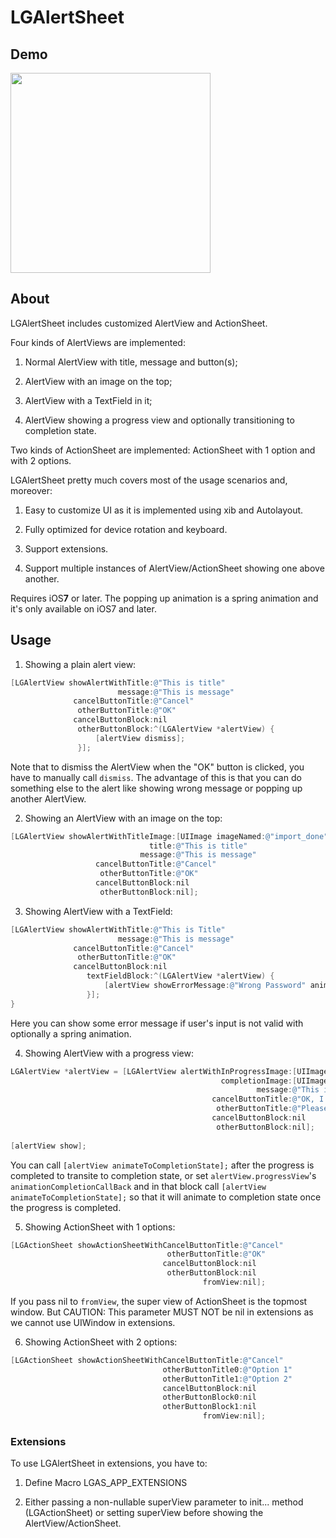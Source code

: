 # LGAlertSheet
## Demo
<img src="https://cloud.githubusercontent.com/assets/3366713/9427558/ccb5e920-49b6-11e5-90c8-4d5cd2cb5974.gif" width=320 />

## About
LGAlertSheet includes customized AlertView and ActionSheet.

Four kinds of AlertViews are implemented:

1. Normal AlertView with title, message and button(s);

2. AlertView with an image on the top;

3. AlertView with a TextField in it;

4. AlertView showing a progress view and optionally transitioning to completion state.

Two kinds of ActionSheet are implemented: ActionSheet with 1 option and with 2 options.

LGAlertSheet pretty much covers most of the usage scenarios and, moreover:

1. Easy to customize UI as it is implemented using xib and Autolayout.

2. Fully optimized for device rotation and keyboard.

3. Support extensions.

4. Support multiple instances of AlertView/ActionSheet showing one above another.

Requires iOS**7** or later. The popping up animation is a spring animation and it's only available on iOS7 and later.

## Usage

1. Showing a plain alert view:

  ```objective-c
  [LGAlertView showAlertWithTitle:@"This is title"
                          message:@"This is message"
                cancelButtonTitle:@"Cancel"
                 otherButtonTitle:@"OK"
                cancelButtonBlock:nil
                 otherButtonBlock:^(LGAlertView *alertView) {
                     [alertView dismiss];
                 }];
  ```
  Note that to dismiss the AlertView when the "OK" button is clicked, you have to manually call `dismiss`. The advantage of this is that you can do something else to the alert like showing wrong message or popping up another AlertView.
  
2. Showing an AlertView with an image on the top:
  
  ```objective-c
  [LGAlertView showAlertWithTitleImage:[UIImage imageNamed:@"import_done"]
                                 title:@"This is title"
                               message:@"This is message"
                     cancelButtonTitle:@"Cancel"
                      otherButtonTitle:@"OK"
                     cancelButtonBlock:nil
                      otherButtonBlock:nil];
  ```
3. Showing AlertView with a TextField:
  
  ```objective-c
  [LGAlertView showAlertWithTitle:@"This is Title"
                          message:@"This is message"
                cancelButtonTitle:@"Cancel"
                 otherButtonTitle:@"OK"
                cancelButtonBlock:nil
                   textFieldBlock:^(LGAlertView *alertView) {
                       [alertView showErrorMessage:@"Wrong Password" animated:YES];
                   }];
  }
  ```
  Here you can show some error message if user's input is not valid with optionally a spring animation.
  
4. Showing AlertView with a progress view:
  
  ```objective-c
  LGAlertView *alertView = [LGAlertView alertWithInProgressImage:[UIImage imageNamed:@"import_in_progress"]
                                                 completionImage:[UIImage imageNamed:@"import_done"]
                                                         message:@"This is a long long long long long long message"
                                               cancelButtonTitle:@"OK, I know"
                                                otherButtonTitle:@"Please don't"
                                               cancelButtonBlock:nil
                                                otherButtonBlock:nil];
      
  [alertView show];
  ```
  You can call `[alertView animateToCompletionState];` after the progress is completed to transite to completion state, or set `alertView.progressView`'s `animationCompletionCallBack` and in that block call `[alertView animateToCompletionState];` so that it will animate to completion state once the progress is completed.
  
5. Showing ActionSheet with 1 options:
  
  ```objective-c
  [LGActionSheet showActionSheetWithCancelButtonTitle:@"Cancel"
                                     otherButtonTitle:@"OK"
                                    cancelButtonBlock:nil
                                     otherButtonBlock:nil
                                             fromView:nil];
  ```
  If you pass nil to `fromView`, the super view of ActionSheet is the topmost window. But CAUTION: This parameter MUST NOT be nil in extensions as we cannot use UIWindow in extensions.
  
6. Showing ActionSheet with 2 options:
  
  ```objective-c
  [LGActionSheet showActionSheetWithCancelButtonTitle:@"Cancel"
                                    otherButtonTitle0:@"Option 1"
                                    otherButtonTitle1:@"Option 2"
                                    cancelButtonBlock:nil
                                    otherButtonBlock0:nil
                                    otherButtonBlock1:nil
                                             fromView:nil];
  ```
  
### Extensions
To use LGAlertSheet in extensions, you have to: 

1. Define Macro LGAS_APP_EXTENSIONS

2. Either passing a non-nullable superView parameter to init... method (LGActionSheet) or setting superView before showing the AlertView/ActionSheet.
